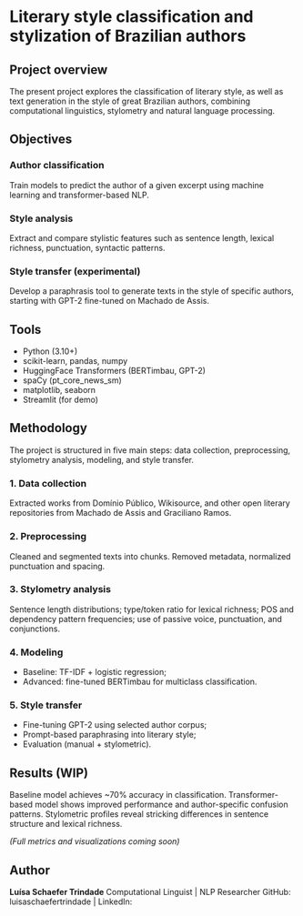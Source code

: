 # Literary style classification and stylization of Brazilian authors
## Project overview
The present project explores the classification of literary style, as well as text generation in the style of great Brazilian authors, combining computational linguistics, stylometry and natural language processing.

## Objectives
### Author classification
Train models to predict the author of a given excerpt using machine learning and transformer-based NLP.

### Style analysis
Extract and compare stylistic features such as sentence length, lexical richness, punctuation, syntactic patterns.

### Style transfer (experimental)
Develop a paraphrasis tool to generate texts in the style of specific authors, starting with GPT-2 fine-tuned on Machado de Assis.

## Tools
- Python (3.10+)
- scikit-learn, pandas, numpy
- HuggingFace Transformers (BERTimbau, GPT-2)
- spaCy (pt_core_news_sm)
- matplotlib, seaborn
- Streamlit (for demo)

## Methodology
The project is structured in five main steps: data collection, preprocessing, stylometry analysis, modeling, and style transfer.

### 1. Data collection
Extracted works from Domínio Público, Wikisource, and other open literary repositories from Machado de Assis and Graciliano Ramos. 

### 2. Preprocessing
Cleaned and segmented texts into chunks. Removed metadata, normalized punctuation and spacing.

### 3. Stylometry analysis
Sentence length distributions; type/token ratio for lexical richness; POS and dependency pattern frequencies; use of passive voice, punctuation, and conjunctions.

### 4. Modeling
- Baseline: TF-IDF + logistic regression;
- Advanced: fine-tuned BERTimbau for multiclass classification.

### 5. Style transfer
- Fine-tuning GPT-2 using selected author corpus;
- Prompt-based paraphrasing into literary style;
- Evaluation (manual + stylometric).

## Results (WIP)
Baseline model achieves ~70% accuracy in classification.
Transformer-based model shows improved performance and author-specific confusion patterns.
Stylometric profiles reveal stricking differences in sentence structure and lexical richness.

_(Full metrics and visualizations coming soon)_

## Author
**Luísa Schaefer Trindade**
Computational Linguist | NLP Researcher
GitHub: luisaschaefertrindade | LinkedIn: 
